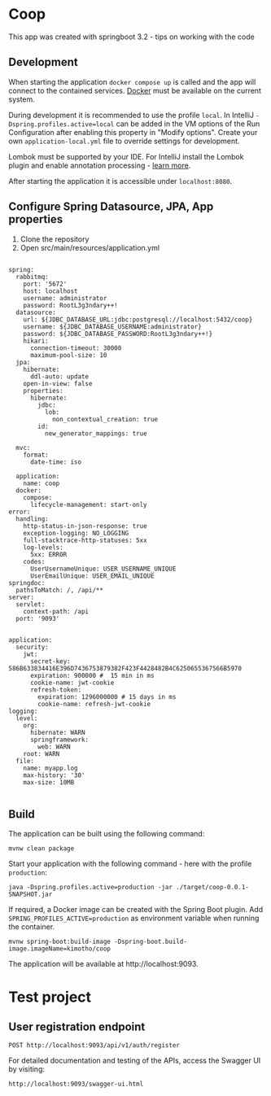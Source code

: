 # Coop

This app was created with springboot 3.2 - tips on working with the code  

## Development

When starting the application `docker compose up` is called and the app will connect to the contained services.
[Docker](https://www.docker.com/get-started/) must be available on the current system.

During development it is recommended to use the profile `local`. In IntelliJ `-Dspring.profiles.active=local` can be
added in the VM options of the Run Configuration after enabling this property in "Modify options". Create your own
`application-local.yml` file to override settings for development.

Lombok must be supported by your IDE. For IntelliJ install the Lombok plugin and enable annotation processing -
[learn more](https://bootify.io/next-steps/spring-boot-with-lombok.html).

After starting the application it is accessible under `localhost:8080`.
## Configure Spring Datasource, JPA, App properties
1. Clone the repository
2. Open src/main/resources/application.yml
```

spring:
  rabbitmq:
    port: '5672'
    host: localhost
    username: administrator
    password: RootL3g3ndary++!
  datasource:
    url: ${JDBC_DATABASE_URL:jdbc:postgresql://localhost:5432/coop}
    username: ${JDBC_DATABASE_USERNAME:administrator}
    password: ${JDBC_DATABASE_PASSWORD:RootL3g3ndary++!}
    hikari:
      connection-timeout: 30000
      maximum-pool-size: 10
  jpa:
    hibernate:
      ddl-auto: update
    open-in-view: false
    properties:
      hibernate:
        jdbc:
          lob:
            non_contextual_creation: true
        id:
          new_generator_mappings: true

  mvc:
    format:
      date-time: iso

  application:
    name: coop
  docker:
    compose:
      lifecycle-management: start-only
error:
  handling:
    http-status-in-json-response: true
    exception-logging: NO_LOGGING
    full-stacktrace-http-statuses: 5xx
    log-levels:
      5xx: ERROR
    codes:
      UserUsernameUnique: USER_USERNAME_UNIQUE
      UserEmailUnique: USER_EMAIL_UNIQUE
springdoc:
  pathsToMatch: /, /api/**
server:
  servlet:
    context-path: /api
  port: '9093'


application:
  security:
    jwt:
      secret-key: 586B633834416E396D7436753879382F423F4428482B4C6250655367566B5970
      expiration: 900000 #  15 min in ms
      cookie-name: jwt-cookie
      refresh-token:
        expiration: 1296000000 # 15 days in ms
        cookie-name: refresh-jwt-cookie
logging:
  level:
    org:
      hibernate: WARN
      springframework:
        web: WARN
    root: WARN
  file:
    name: myapp.log
    max-history: '30'
    max-size: 10MB


```

## Build

The application can be built using the following command:

```
mvnw clean package
```

Start your application with the following command - here with the profile `production`:

```
java -Dspring.profiles.active=production -jar ./target/coop-0.0.1-SNAPSHOT.jar
```

If required, a Docker image can be created with the Spring Boot plugin. Add `SPRING_PROFILES_ACTIVE=production` as
environment variable when running the container.

```
mvnw spring-boot:build-image -Dspring-boot.build-image.imageName=kimotho/coop
```



The application will be available at http://localhost:9093.

# Test project
## User registration endpoint

`POST http://localhost:9093/api/v1/auth/register`

 

For detailed documentation and testing of the APIs, access the Swagger UI by visiting:
```
http://localhost:9093/swagger-ui.html
```